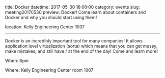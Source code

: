 title: Docker
datetime: 2017-05-30 18:00:00
category: events
slug: meeting20170530
preview: Docker! Come learn about containers and Docker and why you should start using them!

location: Kelly Engineering Center 1007

---

Docker is an incredibly important tool for many companies! It 
allows application level virtualization (sorta) which means that
you can get messy, make mistakes, and still have / at the end of the day! Come and learn more!

When: 6pm

Where: Kelly Engineering Center room 1007
